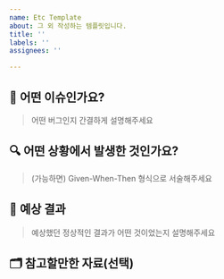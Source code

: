 ```yaml
---
name: Etc Template
about: 그 외 작성하는 템플릿입니다.
title: ''
labels: ''
assignees: ''

---
```


## 📌 어떤 이슈인가요?

> 어떤 버그인지 간결하게 설명해주세요

## 🔍 어떤 상황에서 발생한 것인가요?

> (가능하면) Given-When-Then 형식으로 서술해주세요

## 💭 예상 결과

> 예상했던 정상적인 결과가 어떤 것이었는지 설명해주세요

## 🗂️ 참고할만한 자료(선택)
